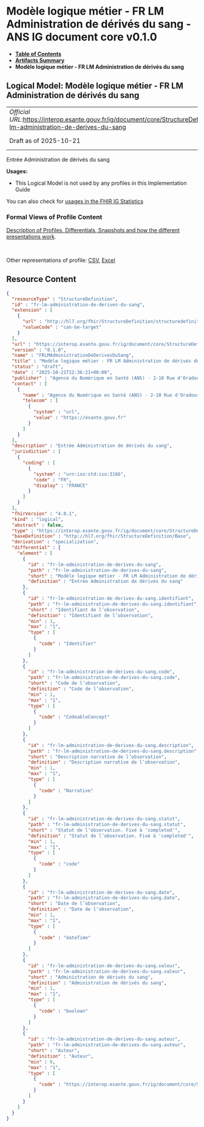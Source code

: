 # Modèle logique métier - FR LM Administration de dérivés du sang - ANS IG document core v0.1.0

* [**Table of Contents**](toc.md)
* [**Artifacts Summary**](artifacts.md)
* **Modèle logique métier - FR LM Administration de dérivés du sang**

## Logical Model: Modèle logique métier - FR LM Administration de dérivés du sang 

| | |
| :--- | :--- |
| *Official URL*:https://interop.esante.gouv.fr/ig/document/core/StructureDefinition/fr-lm-administration-de-derives-du-sang | *Version*:0.1.0 |
| Draft as of 2025-10-21 | *Computable Name*:FRLMAdministrationDeDerivesDuSang |

 
Entrée Administration de dérivés du sang 

**Usages:**

* This Logical Model is not used by any profiles in this Implementation Guide

You can also check for [usages in the FHIR IG Statistics](https://packages2.fhir.org/xig/ans.document.fr.core|current/StructureDefinition/fr-lm-administration-de-derives-du-sang)

### Formal Views of Profile Content

 [Description of Profiles, Differentials, Snapshots and how the different presentations work](http://build.fhir.org/ig/FHIR/ig-guidance/readingIgs.html#structure-definitions). 

 

Other representations of profile: [CSV](StructureDefinition-fr-lm-administration-de-derives-du-sang.csv), [Excel](StructureDefinition-fr-lm-administration-de-derives-du-sang.xlsx) 



## Resource Content

```json
{
  "resourceType" : "StructureDefinition",
  "id" : "fr-lm-administration-de-derives-du-sang",
  "extension" : [
    {
      "url" : "http://hl7.org/fhir/StructureDefinition/structuredefinition-type-characteristics",
      "valueCode" : "can-be-target"
    }
  ],
  "url" : "https://interop.esante.gouv.fr/ig/document/core/StructureDefinition/fr-lm-administration-de-derives-du-sang",
  "version" : "0.1.0",
  "name" : "FRLMAdministrationDeDerivesDuSang",
  "title" : "Modèle logique métier - FR LM Administration de dérivés du sang",
  "status" : "draft",
  "date" : "2025-10-21T12:36:21+00:00",
  "publisher" : "Agence du Numérique en Santé (ANS) - 2-10 Rue d'Oradour-sur-Glane, 75015 Paris",
  "contact" : [
    {
      "name" : "Agence du Numérique en Santé (ANS) - 2-10 Rue d'Oradour-sur-Glane, 75015 Paris",
      "telecom" : [
        {
          "system" : "url",
          "value" : "https://esante.gouv.fr"
        }
      ]
    }
  ],
  "description" : "Entrée Administration de dérivés du sang",
  "jurisdiction" : [
    {
      "coding" : [
        {
          "system" : "urn:iso:std:iso:3166",
          "code" : "FR",
          "display" : "FRANCE"
        }
      ]
    }
  ],
  "fhirVersion" : "4.0.1",
  "kind" : "logical",
  "abstract" : false,
  "type" : "https://interop.esante.gouv.fr/ig/document/core/StructureDefinition/fr-lm-administration-de-derives-du-sang",
  "baseDefinition" : "http://hl7.org/fhir/StructureDefinition/Base",
  "derivation" : "specialization",
  "differential" : {
    "element" : [
      {
        "id" : "fr-lm-administration-de-derives-du-sang",
        "path" : "fr-lm-administration-de-derives-du-sang",
        "short" : "Modèle logique métier - FR LM Administration de dérivés du sang",
        "definition" : "Entrée Administration de dérivés du sang"
      },
      {
        "id" : "fr-lm-administration-de-derives-du-sang.identifiant",
        "path" : "fr-lm-administration-de-derives-du-sang.identifiant",
        "short" : "Identifiant de l’observation",
        "definition" : "Identifiant de l’observation",
        "min" : 1,
        "max" : "1",
        "type" : [
          {
            "code" : "Identifier"
          }
        ]
      },
      {
        "id" : "fr-lm-administration-de-derives-du-sang.code",
        "path" : "fr-lm-administration-de-derives-du-sang.code",
        "short" : "Code de l’observation",
        "definition" : "Code de l’observation",
        "min" : 1,
        "max" : "1",
        "type" : [
          {
            "code" : "CodeableConcept"
          }
        ]
      },
      {
        "id" : "fr-lm-administration-de-derives-du-sang.description",
        "path" : "fr-lm-administration-de-derives-du-sang.description",
        "short" : "Description narrative de l’observation",
        "definition" : "Description narrative de l’observation",
        "min" : 1,
        "max" : "1",
        "type" : [
          {
            "code" : "Narrative"
          }
        ]
      },
      {
        "id" : "fr-lm-administration-de-derives-du-sang.statut",
        "path" : "fr-lm-administration-de-derives-du-sang.statut",
        "short" : "Statut de l’observation. Fixé à 'completed'",
        "definition" : "Statut de l’observation. Fixé à 'completed'",
        "min" : 1,
        "max" : "1",
        "type" : [
          {
            "code" : "code"
          }
        ]
      },
      {
        "id" : "fr-lm-administration-de-derives-du-sang.date",
        "path" : "fr-lm-administration-de-derives-du-sang.date",
        "short" : "Date de l’observation",
        "definition" : "Date de l’observation",
        "min" : 1,
        "max" : "1",
        "type" : [
          {
            "code" : "dateTime"
          }
        ]
      },
      {
        "id" : "fr-lm-administration-de-derives-du-sang.valeur",
        "path" : "fr-lm-administration-de-derives-du-sang.valeur",
        "short" : "Administration de dérivés du sang",
        "definition" : "Administration de dérivés du sang",
        "min" : 1,
        "max" : "1",
        "type" : [
          {
            "code" : "boolean"
          }
        ]
      },
      {
        "id" : "fr-lm-administration-de-derives-du-sang.auteur",
        "path" : "fr-lm-administration-de-derives-du-sang.auteur",
        "short" : "Auteur",
        "definition" : "Auteur",
        "min" : 0,
        "max" : "1",
        "type" : [
          {
            "code" : "https://interop.esante.gouv.fr/ig/document/core/StructureDefinition/fr-lm-auteur"
          }
        ]
      }
    ]
  }
}

```
